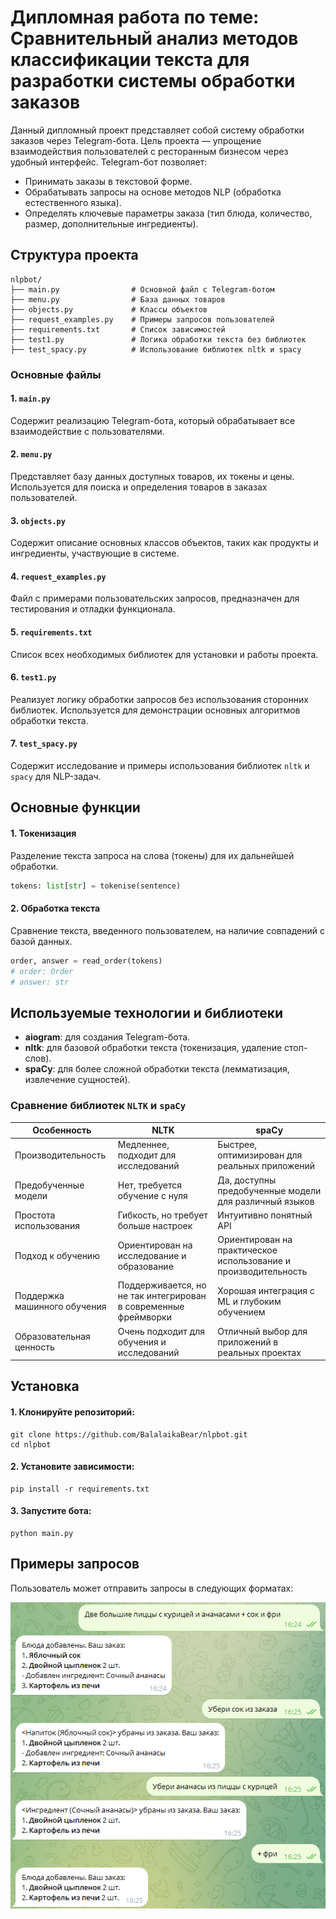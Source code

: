 # Дипломная работа по теме: Сравнительный анализ методов классификации текста для разработки системы обработки заказов

Данный дипломный проект представляет собой систему обработки заказов через Telegram-бота. Цель проекта — упрощение
взаимодействия пользователей с ресторанным бизнесом через удобный интерфейс. Telegram-бот позволяет:

- Принимать заказы в текстовой форме.
- Обрабатывать запросы на основе методов NLP (обработка естественного языка).
- Определять ключевые параметры заказа (тип блюда, количество, размер, дополнительные ингредиенты).

## Структура проекта

```
nlpbot/
├── main.py                # Основной файл с Telegram-ботом
├── menu.py                # База данных товаров
├── objects.py             # Классы объектов
├── request_examples.py    # Примеры запросов пользователей
├── requirements.txt       # Список зависимостей
├── test1.py               # Логика обработки текста без библиотек
├── test_spacy.py          # Использование библиотек nltk и spacy
```

### Основные файлы

#### 1. `main.py`

Содержит реализацию Telegram-бота, который обрабатывает все взаимодействие с пользователями.

#### 2. `menu.py`

Представляет базу данных доступных товаров, их токены и цены. Используется для поиска и определения товаров в заказах
пользователей.

#### 3. `objects.py`

Содержит описание основных классов объектов, таких как продукты и ингредиенты, участвующие в системе.

#### 4. `request_examples.py`

Файл с примерами пользовательских запросов, предназначен для тестирования и отладки функционала.

#### 5. `requirements.txt`

Список всех необходимых библиотек для установки и работы проекта.

#### 6. `test1.py`

Реализует логику обработки запросов без использования сторонних библиотек. Используется для демонстрации основных
алгоритмов обработки текста.

#### 7. `test_spacy.py`

Содержит исследование и примеры использования библиотек `nltk` и `spacy` для NLP-задач.

## Основные функции

#### 1. Токенизация

Разделение текста запроса на слова (токены) для их дальнейшей обработки.

```python
tokens: list[str] = tokenise(sentence)
```

#### 2. Обработка текста

Сравнение текста, введенного пользователем, на наличие совпадений с базой данных.

```python
order, answer = read_order(tokens)
# order: Order
# answer: str
```

## Используемые технологии и библиотеки

- **aiogram**: для создания Telegram-бота.
- **nltk**: для базовой обработки текста (токенизация, удаление стоп-слов).
- **spaCy**: для более сложной обработки текста (лемматизация, извлечение сущностей).

### Сравнение библиотек `NLTK` и `spaCy`

| Особенность                  | NLTK                                                            | spaCy                                                           |
|------------------------------|-----------------------------------------------------------------|-----------------------------------------------------------------|
| Производительность           | Медленнее, подходит для исследований                            | Быстрее, оптимизирован для реальных приложений                  |
| Предобученные модели         | Нет, требуется обучение с нуля                                  | Да, доступны предобученные модели для различный языков          |
| Простота использования       | Гибкость, но требует больше настроек                            | Интуитивно понятный API                                         |
| Подход к обучению            | Ориентирован на исследование и образование                      | Ориентирован на практическое использование и производительность |
| Поддержка машинного обучения | Поддерживается, но не так интегрирован в современные фреймворки | Хорошая интеграция с ML и глубоким обучением                    |
| Образовательная ценность     | Очень подходит для обучения и исследований                      | Отличный выбор для приложений в реальных проектах               |

## Установка

#### 1. Клонируйте репозиторий:

```
git clone https://github.com/BalalaikaBear/nlpbot.git
cd nlpbot
```

#### 2. Установите зависимости:

```
pip install -r requirements.txt
```

#### 3. Запустите бота:

```
python main.py
```

## Примеры запросов

Пользователь может отправить запросы в следующих форматах:

![](example.png)